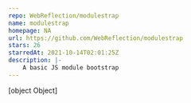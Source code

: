 ```yaml
---
repo: WebReflection/modulestrap
name: modulestrap
homepage: NA
url: https://github.com/WebReflection/modulestrap
stars: 26
starredAt: 2021-10-14T02:01:25Z
description: |-
    A basic JS module bootstrap
---
```


[object Object]
